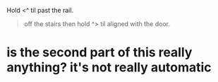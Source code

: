 Hold <^ til past the rail.
> off the stairs then hold ^> til aligned with the door.

# is the second part of this really anything? it's not really automatic
